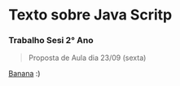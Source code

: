 # Texto sobre Java Scritp
### Trabalho Sesi 2° Ano 
> Proposta de Aula dia 23/09 (sexta)

[Banana](https://pt.wikipedia.org/wiki/Banana)
:)
